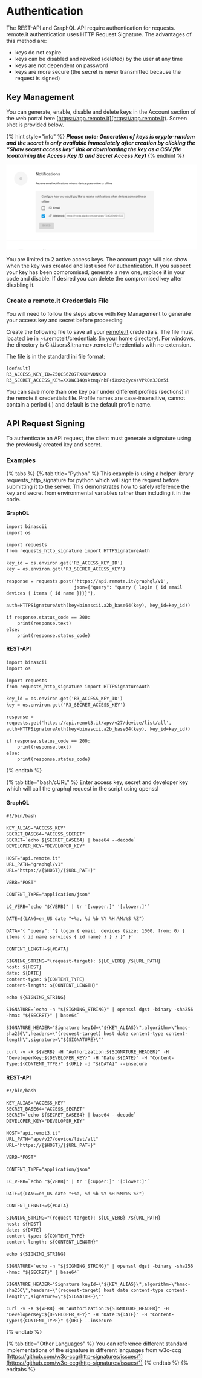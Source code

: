 # Authentication

The REST-API and GraphQL API require authentication for requests. remote.it authentication uses HTTP Request Signature. The advantages of this method are:

* keys do not expire
* keys can be disabled and revoked \(deleted\) by the user at any time
* keys are not dependent on password
* keys are more secure \(the secret is never transmitted because the request is signed\)

## Key Management

You can generate, enable, disable and delete keys in the Account section of the web portal here [https://app.remote.it](https://app.remote.it). Screen shot is provided below. 

{% hint style="info" %}
_**Please note: Generation of keys is crypto-random and the secret is only available immediately after creation by clicking the “Show secret access key” link or downloading the key as a CSV file \(containing the Access Key ID and Secret Access Key\)**_
{% endhint %}

![](../.gitbook/assets/account_-_remote_it.png)

You are limited to 2 active access keys. The account page will also show when the key was created and last used for authentication. If you suspect your key has been compromised, generate a new one, replace it in your code and disable. If desired you can delete the compromised key after disabling it.

### Create a remote.it Credentials File

You will need to follow the steps above with Key Management to generate your access key and secret before proceeding

Create the following file to save all your [remote.it](http://remote.it/) credentials. The file must located be in ~/.remoteit/credentials \(in your home directory\). For windows, the directory is C:\Users\&lt;name&gt;\.remoteit\credentials with no extension. 

The file is in the standard ini file format:

```text
[default]
R3_ACCESS_KEY_ID=Z5QCS6ZO7PXXXMVDNXXX
R3_SECRET_ACCESS_KEY=XXXWC14Qsktnq/nbF+iXxXq2yc4sVPkQn3J0m5i
```

You can save more than one key pair under different profiles \(sections\) in the remote.it credentials file. Profile names are case-insensitive, cannot contain a period \(.\) and default is the default profile name.

## API Request Signing

To authenticate an API request, the client must generate a signature using the previously created key and secret.

### Examples

{% tabs %}
{% tab title="Python" %}
This example is using a helper library requests\_http\_signature for python which will sign the request before submitting it to the server. This demonstrates how to safely reference the key and secret from environmental variables rather than including it in the code.

#### GraphQL

```text
import binascii
import os

import requests
from requests_http_signature import HTTPSignatureAuth

key_id = os.environ.get('R3_ACCESS_KEY_ID')
key = os.environ.get('R3_SECRET_ACCESS_KEY')

response = requests.post('https://api.remote.it/graphql/v1',
                         json={"query": "query { login { id email devices { items { id name }}}}"},
                         auth=HTTPSignatureAuth(key=binascii.a2b_base64(key), key_id=key_id))

if response.status_code == 200:
    print(response.text)
else:
    print(response.status_code)
```

#### REST-API

```text
import binascii
import os

import requests
from requests_http_signature import HTTPSignatureAuth

key_id = os.environ.get('R3_ACCESS_KEY_ID')
key = os.environ.get('R3_SECRET_ACCESS_KEY')

response = requests.get('https://api.remot3.it/apv/v27/device/list/all', auth=HTTPSignatureAuth(key=binascii.a2b_base64(key), key_id=key_id))

if response.status_code == 200:
    print(response.text)
else:
    print(response.status_code)
```
{% endtab %}

{% tab title="bash/cURL" %}
Enter access key, secret and developer key which will call the graphql request in the script using openssl

#### GraphQL

```text
#!/bin/bash

KEY_ALIAS="ACCESS_KEY"
SECRET_BASE64="ACCESS_SECRET"
SECRET=`echo ${SECRET_BASE64} | base64 --decode`
DEVELOPER_KEY="DEVELOPER_KEY"

HOST="api.remote.it"
URL_PATH="graphql/v1"
URL="https://{$HOST}/{$URL_PATH}"

VERB="POST"

CONTENT_TYPE="application/json"

LC_VERB=`echo "${VERB}" | tr '[:upper:]' '[:lower:]'`

DATE=$(LANG=en_US date "+%a, %d %b %Y %H:%M:%S %Z")

DATA='{ "query": "{ login { email  devices (size: 1000, from: 0) { items { id name services { id name} } } } }" }'

CONTENT_LENGTH=${#DATA}

SIGNING_STRING="(request-target): ${LC_VERB} /${URL_PATH}
host: ${HOST}
date: ${DATE}
content-type: ${CONTENT_TYPE}
content-length: ${CONTENT_LENGTH}"

echo ${SIGNING_STRING}

SIGNATURE=`echo -n "${SIGNING_STRING}" | openssl dgst -binary -sha256 -hmac "${SECRET}" | base64`

SIGNATURE_HEADER="Signature keyId=\"${KEY_ALIAS}\",algorithm=\"hmac-sha256\",headers=\"(request-target) host date content-type content-length\",signature=\"${SIGNATURE}\""

curl -v -X ${VERB} -H "Authorization:${SIGNATURE_HEADER}" -H "DeveloperKey:${DEVELOPER_KEY}" -H "Date:${DATE}" -H "Content-Type:${CONTENT_TYPE}" ${URL} -d "${DATA}" --insecure
```

#### REST-API 

```text
#!/bin/bash

KEY_ALIAS="ACCESS_KEY"
SECRET_BASE64="ACCESS_SECRET"
SECRET=`echo ${SECRET_BASE64} | base64 --decode`
DEVELOPER_KEY="DEVELOPER_KEY"

HOST="api.remot3.it"
URL_PATH="apv/v27/device/list/all"
URL="https://{$HOST}/{$URL_PATH}"

VERB="POST"

CONTENT_TYPE="application/json"

LC_VERB=`echo "${VERB}" | tr '[:upper:]' '[:lower:]'`

DATE=$(LANG=en_US date "+%a, %d %b %Y %H:%M:%S %Z")

CONTENT_LENGTH=${#DATA}

SIGNING_STRING="(request-target): ${LC_VERB} /${URL_PATH}
host: ${HOST}
date: ${DATE}
content-type: ${CONTENT_TYPE}
content-length: ${CONTENT_LENGTH}"

echo ${SIGNING_STRING}

SIGNATURE=`echo -n "${SIGNING_STRING}" | openssl dgst -binary -sha256 -hmac "${SECRET}" | base64`

SIGNATURE_HEADER="Signature keyId=\"${KEY_ALIAS}\",algorithm=\"hmac-sha256\",headers=\"(request-target) host date content-type content-length\",signature=\"${SIGNATURE}\""

curl -v -X ${VERB} -H "Authorization:${SIGNATURE_HEADER}" -H "DeveloperKey:${DEVELOPER_KEY}" -H "Date:${DATE}" -H "Content-Type:${CONTENT_TYPE}" ${URL} --insecure

```
{% endtab %}

{% tab title="Other Languages" %}
You can reference different standard implementations of the signature in different languages from w3c-ccg [https://github.com/w3c-ccg/http-signatures/issues/1](https://github.com/w3c-ccg/http-signatures/issues/1)
{% endtab %}
{% endtabs %}



